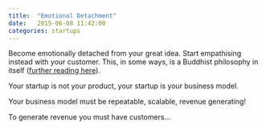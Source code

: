 ```yaml
---
title:  "Emotional Detachment"
date:   2015-06-08 11:42:00
categories: startups
---
```


Become emotionally detached from your great idea. Start empathising instead with your customer. This, in some ways, is a Buddhist philosophy in itself ([further reading here](http://www.accesstoinsight.org/lib/authors/harris/bl141.html)).

Your startup is not your product, your startup is your business model.

Your business model must be repeatable, scalable, revenue generating!

To generate revenue you must have customers...
